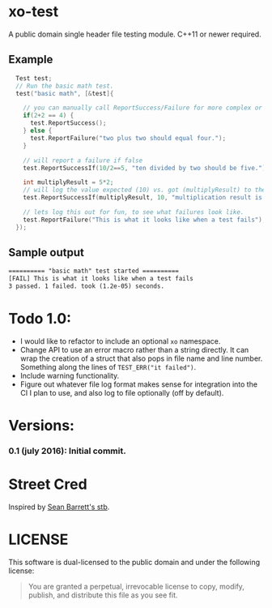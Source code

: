# xo-test
A public domain single header file testing module. C++11 or newer required.

## Example
``` cpp
  Test test;
  // Run the basic math test.
  test("basic math", [&test]{

    // you can manually call ReportSuccess/Failure for more complex or non-binary tests.
    if(2+2 == 4) {
      test.ReportSuccess();
    } else {
      test.ReportFailure("two plus two should equal four.");
    }

    // will report a failure if false
    test.ReportSuccessIf(10/2==5, "ten divided by two should be five.");

    int multiplyResult = 5*2;
    // will log the value expected (10) vs. got (multiplyResult) to the console if the test fails.
    test.ReportSuccessIf(multiplyResult, 10, "multiplication result is incorrect");

    // lets log this out for fun, to see what failures look like.
    test.ReportFailure("This is what it looks like when a test fails");
  });
```

## Sample output
``` txt
========== "basic math" test started ==========
[FAIL] This is what it looks like when a test fails
3 passed. 1 failed. took (1.2e-05) seconds. 
```

# Todo 1.0:
- I would like to refactor to include an optional `xo` namespace.
- Change API to use an error macro rather than a string directly. It can wrap the creation of a struct that also pops in file name and line number. Something along the lines of `TEST_ERR("it failed")`.
- Include warning functionality.
- Figure out whatever file log format makes sense for integration into the CI I plan to use, and also log to file optionally (off by default).

# Versions:
### 0.1 (july 2016): Initial commit.

# Street Cred
Inspired by [Sean Barrett's stb](https://github.com/nothings).

# LICENSE
This software is dual-licensed to the public domain and under the following license: 

>You are granted a perpetual, irrevocable license to copy, modify, publish, and distribute this file as you see fit.
